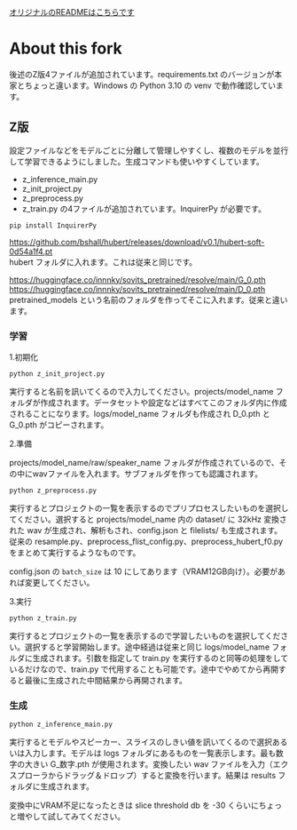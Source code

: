 
[オリジナルのREADMEはこちらです](README_ORIG.md)

# About this fork
後述のZ版4ファイルが追加されています。requirements.txt のバージョンが本家とちょっと違います。Windows の Python 3.10 の venv で動作確認しています。

## Z版

設定ファイルなどをモデルごとに分離して管理しやすくし、複数のモデルを並行して学習できるようにしました。生成コマンドも使いやすくしています。
- z_inference_main.py
- z_init_project.py
- z_preprocess.py
- z_train.py
の4ファイルが追加されています。InquirerPy が必要です。

```
pip install InquirerPy
```

https://github.com/bshall/hubert/releases/download/v0.1/hubert-soft-0d54a1f4.pt  
hubert フォルダに入れます。これは従来と同じです。

https://huggingface.co/innnky/sovits_pretrained/resolve/main/G_0.pth  
https://huggingface.co/innnky/sovits_pretrained/resolve/main/D_0.pth  
pretrained_models という名前のフォルダを作ってそこに入れます。従来と違います。

### 学習

1.初期化

```
python z_init_project.py
```

実行すると名前を訊いてくるので入力してください。projects/model_name フォルダが作成されます。データセットや設定などはすべてこのフォルダ内に作成されることになります。logs/model_name フォルダも作成され D_0.pth と G_0.pth がコピーされます。

2.準備

projects/model_name/raw/speaker_name フォルダが作成されているので、その中にwavファイルを入れます。サブフォルダを作っても認識されます。

```
python z_preprocess.py
```

実行するとプロジェクトの一覧を表示するのでプリプロセスしたいものを選択してください。選択すると projects/model_name 内の dataset/ に 32kHz 変換された wav が生成され、解析もされ、config.json と filelists/ も生成されます。従来の resample.py、preprocess_flist_config.py、preprocess_hubert_f0.py をまとめて実行するようなものです。

config.json の `batch_size` は 10 にしてあります（VRAM12GB向け）。必要があれば変更してください。

3.実行

```
python z_train.py
```

実行するとプロジェクトの一覧を表示するので学習したいものを選択してください。選択すると学習開始します。途中経過は従来と同じ logs/model_name フォルダに生成されます。引数を指定して train.py を実行するのと同等の処理をしているだけなので、train.py で代用することも可能です。途中でやめてから再開すると最後に生成された中間結果から再開されます。

### 生成

```
python z_inference_main.py
```

実行するとモデルやスピーカー、スライスのしきい値を訊いてくるので選択あるいは入力します。モデルは logs フォルダにあるものを一覧表示します。最も数字の大きい G_数字.pth が使用されます。変換したい wav ファイルを入力（エクスプローラからドラッグ＆ドロップ）すると変換を行います。結果は results フォルダに生成されます。

変換中にVRAM不足になったときは slice threshold db を -30 くらいにちょっと増やして試してみてください。

